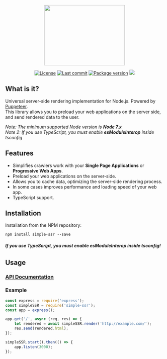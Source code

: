 <p align="center">
	<img src="https://cdn.rawgit.com/Kirlovon/Simple-SSR/master/logo/Logo.svg" width="256" height="192">
</p>

<p align="center">
	<a href="https://github.com/Kirlovon/Simple-SSR/blob/master/LICENSE"><img src="https://img.shields.io/github/license/Kirlovon/Simple-SSR.svg" alt="License"></a>
	<a href="https://github.com/Kirlovon/Simple-SSR/commits/master"><img src="https://img.shields.io/github/last-commit/Kirlovon/Simple-SSR.svg" alt="Last commit"></a>
	<a href="https://github.com/Kirlovon/Simple-SSR/blob/master/package.json"><img src="https://img.shields.io/github/package-json/v/Kirlovon/Simple-SSR.svg" alt="Package version"></a>
	<img src="https://img.shields.io/npm/types/chalk.svg">
</p>

## What is it?
Universal server-side rendering implementation for Node.js. Powered by [Puppeteer](https://github.com/GoogleChrome/puppeteer). <br>
This library allows you to preload your web applications on the server side, and send rendered data to the user. <br>

*Note: The minimum supported Node version is **Node 7.x***<br>
*Note 2: If you use TypeScript, you must enable **esModuleInterop** inside tsconfig*


## Features
* Simplifies crawlers work with your **Single Page Applications** or **Progressive Web Apps**.<br>
* Preload your web applications on the server-side. <br>
* Allows you to cache data, optimizing the server-side rendering process. <br>
* In some cases improves performance and loading speed of your web app. <br>
* TypeScript support.

## Installation

Installation from the NPM repository:
```
npm install simple-ssr --save
```
###### **If you use TypeScript, you must enable esModuleInterop inside tsconfig!**


## Usage

### [API Documentation](https://github.com/Kirlovon/Simple-SSR/blob/master/API.md)

### Example
```javascript
const express = require('express');
const simpleSSR = require('simple-ssr');
const app = express();

app.get('/', async (req, res) => {
	let rendered = await simpleSSR.render('http://example.com/');
	res.send(rendered.html);
});

simpleSSR.start().then(() => {
	app.listen(3000);
});
```